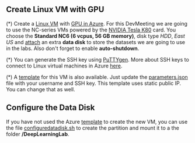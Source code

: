 ## Create Linux VM with GPU

(*) Create a [Linux VM](https://docs.microsoft.com/en-us/azure/virtual-machines/linux/quick-create-portal) with [GPU in Azure](https://docs.microsoft.com/en-us/azure/virtual-machines/windows/sizes-gpu). For this DevMeeting we are going to use the NC-series VMs powered by the [NVIDIA Tesla K80](http://images.nvidia.com/content/pdf/kepler/Tesla-K80-BoardSpec-07317-001-v05.pdf) card. You choose the **Standard NC6 (6 vcpus, 56 GB memory)**, disk type *HDD*, *East US* and [attach](https://docs.microsoft.com/en-us/azure/virtual-machines/linux/attach-disk-portal) an extra **data disk** to store the datasets we are going to use in the labs. Also don't forget to enable **auto-shutdown**.

(*) You can generate the SSH key using [PuTTYgen](https://www.chiark.greenend.org.uk/~sgtatham/putty/latest.html). More about SSH keys to connect to Linux virtual machines in Azure [here](https://docs.microsoft.com/en-us/azure/virtual-machines/linux/ssh-from-windows).

(*) A [template](https://github.com/marcelaldecoa/DevMeetingKeras/blob/master/DeployVM/template.json) for this VM is also available. Just update the [parameters.json](https://github.com/marcelaldecoa/DevMeetingKeras/blob/master/DeployVM/parameters.json) file with your username and SSH key. This template uses static public IP. You can change that as well.

## Configure the Data Disk

If you have not used the Azure [template](https://github.com/marcelaldecoa/DevMeetingKeras/blob/master/DeployVM/template.json) to create the new VM, you can use the file [configuredatadisk.sh](https://github.com/marcelaldecoa/DevMeetingKeras/blob/master/configuredatadisk.sh) to create the partition and mount it to a the folder **/DeepLearningLab**.
